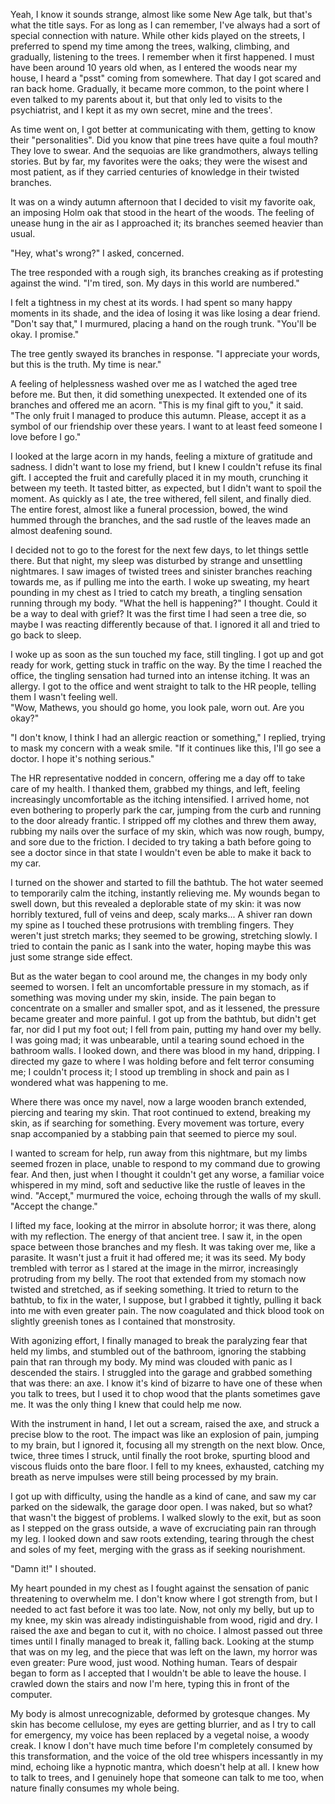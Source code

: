 Yeah, I know it sounds strange, almost like some New Age talk, but that's what the title says. For as long as I can remember, I've always had a sort of special connection with nature. While other kids played on the streets, I preferred to spend my time among the trees, walking, climbing, and gradually, listening to the trees. I remember when it first happened. I must have been around 10 years old when, as I entered the woods near my house, I heard a "psst" coming from somewhere. That day I got scared and ran back home. Gradually, it became more common, to the point where I even talked to my parents about it, but that only led to visits to the psychiatrist, and I kept it as my own secret, mine and the trees'.  
  
As time went on, I got better at communicating with them, getting to know their "personalities". Did you know that pine trees have quite a foul mouth? They love to swear. And the sequoias are like grandmothers, always telling stories. But by far, my favorites were the oaks; they were the wisest and most patient, as if they carried centuries of knowledge in their twisted branches.  
  
It was on a windy autumn afternoon that I decided to visit my favorite oak, an imposing Holm oak that stood in the heart of the woods. The feeling of unease hung in the air as I approached it; its branches seemed heavier than usual.  
  
"Hey, what's wrong?" I asked, concerned.  
  
The tree responded with a rough sigh, its branches creaking as if protesting against the wind. "I'm tired, son. My days in this world are numbered."  
  
I felt a tightness in my chest at its words. I had spent so many happy moments in its shade, and the idea of losing it was like losing a dear friend. "Don't say that," I murmured, placing a hand on the rough trunk. "You'll be okay. I promise."  
  
The tree gently swayed its branches in response. "I appreciate your words, but this is the truth. My time is near."  
  
A feeling of helplessness washed over me as I watched the aged tree before me. But then, it did something unexpected. It extended one of its branches and offered me an acorn. "This is my final gift to you," it said. "The only fruit I managed to produce this autumn. Please, accept it as a symbol of our friendship over these years. I want to at least feed someone I love before I go."  
  
I looked at the large acorn in my hands, feeling a mixture of gratitude and sadness. I didn't want to lose my friend, but I knew I couldn't refuse its final gift. I accepted the fruit and carefully placed it in my mouth, crunching it between my teeth. It tasted bitter, as expected, but I didn't want to spoil the moment. As quickly as I ate, the tree withered, fell silent, and finally died. The entire forest, almost like a funeral procession, bowed, the wind hummed through the branches, and the sad rustle of the leaves made an almost deafening sound.  
  
I decided not to go to the forest for the next few days, to let things settle there. But that night, my sleep was disturbed by strange and unsettling nightmares. I saw images of twisted trees and sinister branches reaching towards me, as if pulling me into the earth. I woke up sweating, my heart pounding in my chest as I tried to catch my breath, a tingling sensation running through my body. "What the hell is happening?" I thought. Could it be a way to deal with grief? It was the first time I had seen a tree die, so maybe I was reacting differently because of that. I ignored it all and tried to go back to sleep.  
  
I woke up as soon as the sun touched my face, still tingling. I got up and got ready for work, getting stuck in traffic on the way. By the time I reached the office, the tingling sensation had turned into an intense itching. It was an allergy. I got to the office and went straight to talk to the HR people, telling them I wasn't feeling well.  
"Wow, Mathews, you should go home, you look pale, worn out. Are you okay?"  
  
"I don't know, I think I had an allergic reaction or something," I replied, trying to mask my concern with a weak smile. "If it continues like this, I'll go see a doctor. I hope it's nothing serious."  
  
The HR representative nodded in concern, offering me a day off to take care of my health. I thanked them, grabbed my things, and left, feeling increasingly uncomfortable as the itching intensified. I arrived home, not even bothering to properly park the car, jumping from the curb and running to the door already frantic. I stripped off my clothes and threw them away, rubbing my nails over the surface of my skin, which was now rough, bumpy, and sore due to the friction. I decided to try taking a bath before going to see a doctor since in that state I wouldn't even be able to make it back to my car.  
  
I turned on the shower and started to fill the bathtub. The hot water seemed to temporarily calm the itching, instantly relieving me. My wounds began to swell down, but this revealed a deplorable state of my skin: it was now horribly textured, full of veins and deep, scaly marks... A shiver ran down my spine as I touched these protrusions with trembling fingers. They weren't just stretch marks; they seemed to be growing, stretching slowly. I tried to contain the panic as I sank into the water, hoping maybe this was just some strange side effect.  
  
But as the water began to cool around me, the changes in my body only seemed to worsen. I felt an uncomfortable pressure in my stomach, as if something was moving under my skin, inside. The pain began to concentrate on a smaller and smaller spot, and as it lessened, the pressure became greater and more painful. I got up from the bathtub, but didn't get far, nor did I put my foot out; I fell from pain, putting my hand over my belly. I was going mad; it was unbearable, until a tearing sound echoed in the bathroom walls. I looked down, and there was blood in my hand, dripping. I directed my gaze to where I was holding before and felt terror consuming me; I couldn't process it; I stood up trembling in shock and pain as I wondered what was happening to me.  
  
Where there was once my navel, now a large wooden branch extended, piercing and tearing my skin. That root continued to extend, breaking my skin, as if searching for something. Every movement was torture, every snap accompanied by a stabbing pain that seemed to pierce my soul.  
  
I wanted to scream for help, run away from this nightmare, but my limbs seemed frozen in place, unable to respond to my command due to growing fear. And then, just when I thought it couldn't get any worse, a familiar voice whispered in my mind, soft and seductive like the rustle of leaves in the wind. "Accept," murmured the voice, echoing through the walls of my skull. "Accept the change."  
  
I lifted my face, looking at the mirror in absolute horror; it was there, along with my reflection. The energy of that ancient tree. I saw it, in the open space between those branches and my flesh. It was taking over me, like a parasite. It wasn't just a fruit it had offered me; it was its seed. My body trembled with terror as I stared at the image in the mirror, increasingly protruding from my belly. The root that extended from my stomach now twisted and stretched, as if seeking something. It tried to return to the bathtub, to fix in the water, I suppose, but I grabbed it tightly, pulling it back into me with even greater pain. The now coagulated and thick blood took on slightly greenish tones as I contained that monstrosity.  
  
With agonizing effort, I finally managed to break the paralyzing fear that held my limbs, and stumbled out of the bathroom, ignoring the stabbing pain that ran through my body. My mind was clouded with panic as I descended the stairs. I struggled into the garage and grabbed something that was there: an axe. I know it's kind of bizarre to have one of these when you talk to trees, but I used it to chop wood that the plants sometimes gave me. It was the only thing I knew that could help me now.  
  
With the instrument in hand, I let out a scream, raised the axe, and struck a precise blow to the root. The impact was like an explosion of pain, jumping to my brain, but I ignored it, focusing all my strength on the next blow. Once, twice, three times I struck, until finally the root broke, spurting blood and viscous fluids onto the bare floor. I fell to my knees, exhausted, catching my breath as nerve impulses were still being processed by my brain.  
  
I got up with difficulty, using the handle as a kind of cane, and saw my car parked on the sidewalk, the garage door open. I was naked, but so what? that wasn't the biggest of problems. I walked slowly to the exit, but as soon as I stepped on the grass outside, a wave of excruciating pain ran through my leg. I looked down and saw roots extending, tearing through the chest and soles of my feet, merging with the grass as if seeking nourishment.  
  
"Damn it!" I shouted.  
  
My heart pounded in my chest as I fought against the sensation of panic threatening to overwhelm me. I don't know where I got strength from, but I needed to act fast before it was too late. Now, not only my belly, but up to my knee, my skin was already indistinguishable from wood, rigid and dry. I raised the axe and began to cut it, with no choice. I almost passed out three times until I finally managed to break it, falling back. Looking at the stump that was on my leg, and the piece that was left on the lawn, my horror was even greater: Pure wood, just wood. Nothing human. Tears of despair began to form as I accepted that I wouldn't be able to leave the house. I crawled down the stairs and now I'm here, typing this in front of the computer.  
  
My body is almost unrecognizable, deformed by grotesque changes. My skin has become cellulose, my eyes are getting blurrier, and as I try to call for emergency, my voice has been replaced by a vegetal noise, a woody creak. I know I don't have much time before I'm completely consumed by this transformation, and the voice of the old tree whispers incessantly in my mind, echoing like a hypnotic mantra, which doesn't help at all. I knew how to talk to trees, and I genuinely hope that someone can talk to me too, when nature finally consumes my whole being.